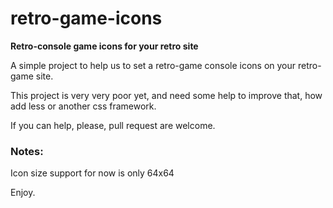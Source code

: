 # retro-game-icons

**Retro-console game icons for your retro site**

A simple project to help us to set a retro-game console icons on your retro-game site.

This project is very very poor yet, and need some help to improve that, how add less or another css 
framework.

If you can help, please, pull request are welcome.


### Notes:

Icon size support for now is only 64x64


Enjoy.
